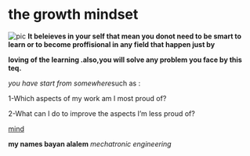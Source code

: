 # the growth mindset

![pic](https://www.bing.com/images/)
**It beleieves in your self that mean you donot need to be smart to learn or to become proffisional in any field that happen just by**

**loving of the learning .also,you will solve any problem you face by this teq.**

*you have start from somewhere*such as :

1-Which aspects of my work am I most proud of?

2-What can I do to improve the aspects I’m less proud of?

[mind](https://www.atlassian.com/blog/inside-atlassian/growth-mindset)

**my names bayan alalem**
*mechatronic engineering*

